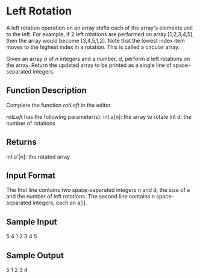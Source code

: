 # Left Rotation
A left rotation operation on an array shifts each of the array's elements  unit to the left. For example, if 2 left rotations are performed on array [1,2,3,4,5], then the array would become [3,4,5,1,2]. Note that the lowest index item moves to the highest index in a rotation. This is called a circular array.

Given an array *a* of *n* integers and a number, *d*, perform *d* left rotations on the array. Return the updated array to be printed as a single line of space-separated integers.

## Function Description
Complete the function *rotLeft* in the editor.

*rotLeft* has the following parameter(s):
int a[n]: the array to rotate
int d: the number of rotations

## Returns
int a'[n]: the rotated array

## Input Format
The first line contains two space-separated integers n and d, the size of a and the number of left rotations.
The second line contains n space-separated integers, each an a[i].

## Sample Input
5 4
1 2 3 4 5

## Sample Output
5 1 2 3 4